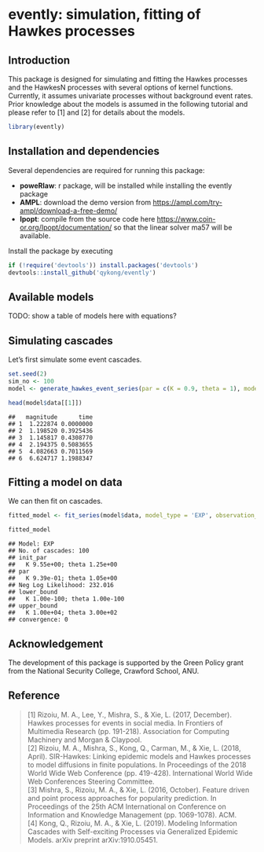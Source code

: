 evently: simulation, fitting of Hawkes processes
================

## Introduction

This package is designed for simulating and fitting the Hawkes processes
and the HawkesN processes with several options of kernel functions.
Currently, it assumes univariate processes without background event
rates. Prior knowledge about the models is assumed in the following
tutorial and please refer to \[1\] and \[2\] for details about the
models.

``` r
library(evently)
```

## Installation and dependencies

Several dependencies are required for running this package:

  - **poweRlaw**: r package, will be installed while installing the
    evently package
  - **AMPL**: download the demo version from
    <https://ampl.com/try-ampl/download-a-free-demo/>
  - **Ipopt**: compile from the source code here
    <https://www.coin-or.org/Ipopt/documentation/> so that the linear
    solver ma57 will be available.

Install the package by executing

``` r
if (!require('devtools')) install.packages('devtools')
devtools::install_github('qykong/evently')
```

## Available models

TODO: show a table of models here with equations?

## Simulating cascades

Let’s first simulate some event cascades.

``` r
set.seed(2)
sim_no <- 100
model <- generate_hawkes_event_series(par = c(K = 0.9, theta = 1), model_type = 'EXP', M = generate_user_influence(1), Tmax = 5, sim_no = sim_no)

head(model$data[[1]])
```

    ##   magnitude      time
    ## 1  1.222874 0.0000000
    ## 2  1.198520 0.3925436
    ## 3  1.145817 0.4308770
    ## 4  2.194375 0.5083655
    ## 5  4.082663 0.7011569
    ## 6  6.624717 1.1988347

## Fitting a model on data

We can then fit on
cascades.

``` r
fitted_model <- fit_series(model$data, model_type = 'EXP', observation_time = 5, cores = 10)

fitted_model
```

    ## Model: EXP 
    ## No. of cascades: 100 
    ## init_par
    ##   K 9.55e+00; theta 1.25e+00
    ## par
    ##   K 9.39e-01; theta 1.05e+00
    ## Neg Log Likelihood: 232.016 
    ## lower_bound
    ##   K 1.00e-100; theta 1.00e-100
    ## upper_bound
    ##   K 1.00e+04; theta 3.00e+02
    ## convergence: 0

## Acknowledgement

The development of this package is supported by the Green Policy grant
from the National Security College, Crawford School, ANU.

## Reference

> \[1\] Rizoiu, M. A., Lee, Y., Mishra, S., & Xie, L. (2017, December).
> Hawkes processes for events in social media. In Frontiers of
> Multimedia Research (pp. 191-218). Association for Computing Machinery
> and Morgan & Claypool.  
> \[2\] Rizoiu, M. A., Mishra, S., Kong, Q., Carman, M., & Xie, L.
> (2018, April). SIR-Hawkes: Linking epidemic models and Hawkes
> processes to model diffusions in finite populations. In Proceedings of
> the 2018 World Wide Web Conference (pp. 419-428). International World
> Wide Web Conferences Steering Committee.  
> \[3\] Mishra, S., Rizoiu, M. A., & Xie, L. (2016, October). Feature
> driven and point process approaches for popularity prediction. In
> Proceedings of the 25th ACM International on Conference on Information
> and Knowledge Management (pp. 1069-1078). ACM.  
> \[4\] Kong, Q., Rizoiu, M. A., & Xie, L. (2019). Modeling Information
> Cascades with Self-exciting Processes via Generalized Epidemic Models.
> arXiv preprint arXiv:1910.05451.
